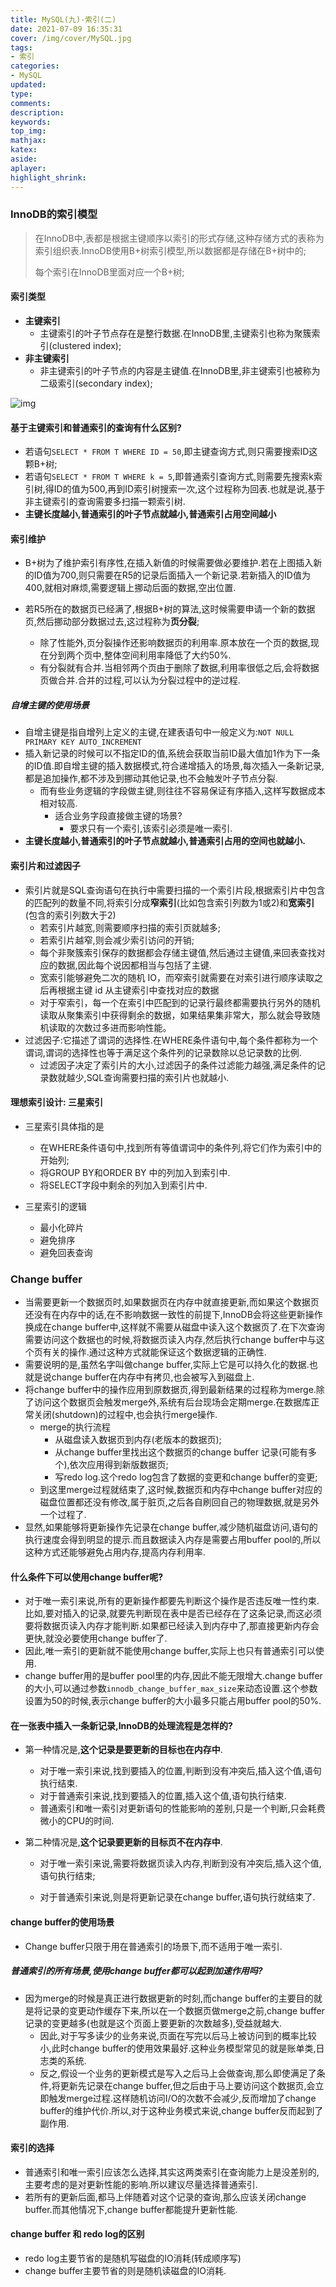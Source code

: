 ```yaml
---
title: MySQL(九)-索引(二)
date: 2021-07-09 16:35:31
cover: /img/cover/MySQL.jpg
tags:
- 索引
categories:
- MySQL
updated:
type:
comments:
description:
keywords:
top_img:
mathjax:
katex:
aside:
aplayer:
highlight_shrink:
---
```


### InnoDB的索引模型

> 在InnoDB中,表都是根据主键顺序以索引的形式存储,这种存储方式的表称为索引组织表.InnoDB使用B+树索引模型,所以数据都是存储在B+树中的;
>
> 每个索引在InnoDB里面对应一个B+树;

#### 索引类型

* **主键索引**
  * 主键索引的叶子节点存在是整行数据.在InnoDB里,主键索引也称为聚簇索引(clustered index);
* **非主键索引**
  * 非主键索引的叶子节点的内容是主键值.在InnoDB里,非主键索引也被称为二级索引(secondary index);

![img](https://www.holelin.cn/img/mysql/%E4%B8%BB%E9%94%AE%E7%B4%A2%E5%BC%95%E4%B8%8E%E9%9D%9E%E4%B8%BB%E9%94%AE%E7%B4%A2%E5%BC%95.png)

#### 基于主键索引和普通索引的查询有什么区别?

* 若语句`SELECT * FROM T WHERE ID = 50`,即主键查询方式,则只需要搜索ID这颗B+树;
* 若语句`SELECT * FROM T WHERE k = 5`,即普通索引查询方式,则需要先搜索k索引树,得ID的值为500,再到ID索引树搜索一次,这个过程称为回表.也就是说,基于非主键索引的查询需要多扫描一颗索引树.
* **主键长度越小,普通索引的叶子节点就越小,普通索引占用空间越小**

#### 索引维护

* B+树为了维护索引有序性,在插入新值的时候需要做必要维护.若在上图插入新的ID值为700,则只需要在R5的记录后面插入一个新记录.若新插入的ID值为400,就相对麻烦,需要逻辑上挪动后面的数据,空出位置.

* 若R5所在的数据页已经满了,根据B+树的算法,这时候需要申请一个新的数据页,然后挪动部分数据过去,这过程称为**页分裂**;
  * 除了性能外,页分裂操作还影响数据页的利用率.原本放在一个页的数据,现在分到两个页中,整体空间利用率降低了大约50%.
  * 有分裂就有合并.当相邻两个页由于删除了数据,利用率很低之后,会将数据页做合并.合并的过程,可以认为分裂过程中的逆过程.

##### 自增主键的使用场景

* 自增主键是指自增列上定义的主键,在建表语句中一般定义为:`NOT NULL PRIMARY KEY AUTO_INCREMENT`
* 插入新记录的时候可以不指定ID的值,系统会获取当前ID最大值加1作为下一条的ID值.即自增主键的插入数据模式,符合递增插入的场景,每次插入一条新记录,都是追加操作,都不涉及到挪动其他记录,也不会触发叶子节点分裂.
  * 而有些业务逻辑的字段做主键,则往往不容易保证有序插入,这样写数据成本相对较高.
    * 适合业务字段直接做主键的场景?
      * 要求只有一个索引,该索引必须是唯一索引.
* **主键长度越小,普通索引的叶子节点就越小,普通索引占用的空间也就越小.**

#### 索引片和过滤因子

* 索引片就是SQL查询语句在执行中需要扫描的一个索引片段,根据索引片中包含的匹配列的数量不同,将索引分成**窄索引**(比如包含索引列数为1或2)和**宽索引**(包含的索引列数大于2)
  * 若索引片越宽,则需要顺序扫描的索引页就越多;
  * 若索引片越窄,则会减少索引访问的开销;
  * 每个非聚簇索引保存的数据都会存储主键值,然后通过主键值,来回表查找对应的数据,因此每个说因都相当与包括了主键.
  * 宽索引能够避免二次的随机 IO，而窄索引就需要在对索引进行顺序读取之后再根据主键 id 从主键索引中查找对应的数据
  * 对于窄索引，每一个在索引中匹配到的记录行最终都需要执行另外的随机读取从聚集索引中获得剩余的数据，如果结果集非常大，那么就会导致随机读取的次数过多进而影响性能。
* 过滤因子:它描述了谓词的选择性.在WHERE条件语句中,每个条件都称为一个谓词,谓词的选择性也等于满足这个条件列的记录数除以总记录数的比例.
  * 过滤因子决定了索引片的大小,过滤因子的条件过滤能力越强,满足条件的记录数就越少,SQL查询需要扫描的索引片也就越小.

#### 理想索引设计: 三星索引

* 三星索引具体指的是
  * 在WHERE条件语句中,找到所有等值谓词中的条件列,将它们作为索引中的开始列;
  * 将GROUP BY和ORDER BY 中的列加入到索引中.
  * 将SELECT字段中剩余的列加入到索引片中.

* 三星索引的逻辑
  * 最小化碎片
  * 避免排序
  * 避免回表查询

### Change buffer

* 当需要更新一个数据页时,如果数据页在内存中就直接更新,而如果这个数据页还没有在内存中的话,在不影响数据一致性的前提下,InnoDB会将这些更新操作换成在change buffer中,这样就不需要从磁盘中读入这个数据页了.在下次查询需要访问这个数据也的时候,将数据页读入内存,然后执行change buffer中与这个页有关的操作.通过这种方式就能保证这个数据逻辑的正确性.
* 需要说明的是,虽然名字叫做change buffer,实际上它是可以持久化的数据.也就是说change buffer在内存中有拷贝,也会被写入到磁盘上.
* 将change buffer中的操作应用到原数据页,得到最新结果的过程称为merge.除了访问这个数据页会触发merge外,系统有后台现场会定期merge.在数据库正常关闭(shutdown)的过程中,也会执行merge操作.
  * merge的执行流程
    * 从磁盘读入数据页到内存(老版本的数据页);
    * 从change buffer里找出这个数据页的change buffer 记录(可能有多个),依次应用得到新版数据页;
    * 写redo log.这个redo log包含了数据的变更和change buffer的变更;
  * 到这里merge过程就结束了,这时候,数据页和内存中change buffer对应的磁盘位置都还没有修改,属于脏页,之后各自刷回自己的物理数据,就是另外一个过程了.
* 显然,如果能够将更新操作先记录在change buffer,减少随机磁盘访问,语句的执行速度会得到明显的提示.而且数据读入内存是需要占用buffer pool的,所以这种方式还能够避免占用内存,提高内存利用率.

#### 什么条件下可以使用change buffer呢?

* 对于唯一索引来说,所有的更新操作都要先判断这个操作是否违反唯一性约束.比如,要对插入的记录,就要先判断现在表中是否已经存在了这条记录,而这必须要将数据页读入内存才能判断.如果都已经读入到内存中了,那直接更新内存会更快,就没必要使用change buffer了.
* 因此,唯一索引的更新就不能使用change buffer,实际上也只有普通索引可以使用.
* change buffer用的是buffer pool里的内存,因此不能无限增大.change buffer的大小,可以通过参数`innodb_change_buffer_max_size`来动态设置.这个参数设置为50的时候,表示change buffer的大小最多只能占用buffer pool的50%.

#### 在一张表中插入一条新记录,InnoDB的处理流程是怎样的?

* 第一种情况是,**这个记录是要更新的目标也在内存中**.

  * 对于唯一索引来说,找到要插入的位置,判断到没有冲突后,插入这个值,语句执行结束.
  * 对于普通索引来说,找到要插入的位置,插入这个值,语句执行结束.
  * 普通索引和唯一索引对更新语句的性能影响的差别,只是一个判断,只会耗费微小的CPU的时间.

* 第二种情况是,**这个记录要更新的目标页不在内存中**.

  * 对于唯一索引来说,需要将数据页读入内存,判断到没有冲突后,插入这个值,语句执行结束;

  * 对于普通索引来说,则是将更新记录在change buffer,语句执行就结束了.

#### change buffer的使用场景

* Change buffer只限于用在普通索引的场景下,而不适用于唯一索引.

##### 普通索引的所有场景,使用change buffer都可以起到加速作用吗?

* 因为merge的时候是真正进行数据更新的时刻,而change buffer的主要目的就是将记录的变更动作缓存下来,所以在一个数据页做merge之前,change buffer记录的变更越多(也就是这个页面上要更新的次数越多),受益就越大.
  * 因此,对于写多读少的业务来说,页面在写完以后马上被访问到的概率比较小,此时change buffer的使用效果最好.这种业务模型常见的就是账单类,日志类的系统.
  * 反之,假设一个业务的更新模式是写入之后马上会做查询,那么即使满足了条件,将更新先记录在change buffer,但之后由于马上要访问这个数据页,会立即触发merge过程.这样随机访问I/O的次数不会减少,反而增加了change buffer的维护代价.所以,对于这种业务模式来说,change buffer反而起到了副作用.

#### 索引的选择

* 普通索引和唯一索引应该怎么选择,其实这两类索引在查询能力上是没差别的,主要考虑的是对更新性能的影响.所以建议尽量选择普通索引.
* 若所有的更新后面,都马上伴随着对这个记录的查询,那么应该关闭change buffer.而其他情况下,change buffer都能提升更新性能.

#### change buffer 和 redo log的区别

* redo log主要节省的是随机写磁盘的IO消耗(转成顺序写)
* change buffer主要节省的则是随机读磁盘的IO消耗.

